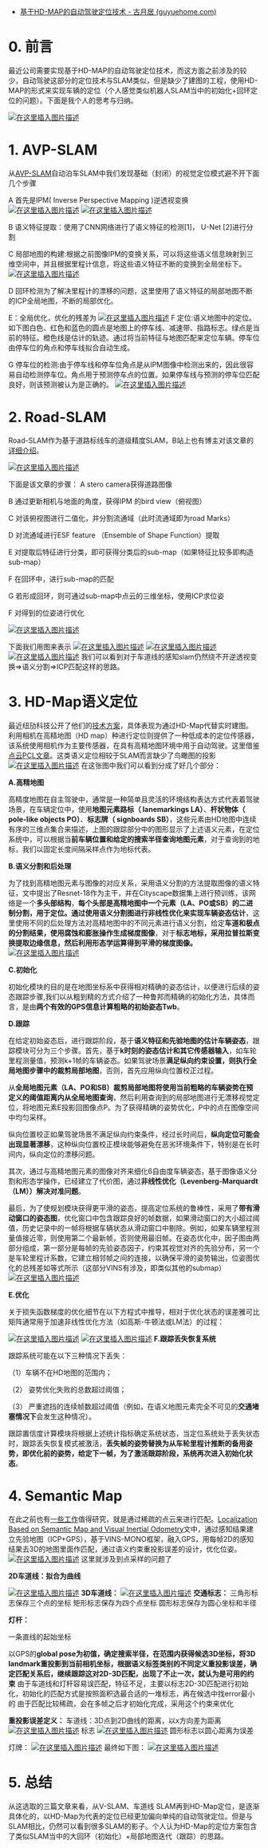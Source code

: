 - [基于HD-MAP的自动驾驶定位技术 - 古月居 (guyuehome.com)](https://www.guyuehome.com/35445)

# 0. 前言

最近公司需要实现基于HD-MAP的自动驾驶定位技术，而这方面之前涉及的较少，自动驾驶这部分的定位技术与SLAM类似，但是缺少了建图的工程，使用HD-MAP的形式来实现车辆的定位（个人感觉类似机器人SLAM当中的初始化+回环定位的问题）。下面是我个人的思考与归纳。

[![在这里插入图片描述](https://img-blog.csdnimg.cn/501e09be1ed549599c0ab798cb8af1a2.png?x-oss-process=image/watermark,type_ZHJvaWRzYW5zZmFsbGJhY2s,shadow_50,text_Q1NETiBASGVybWl0X1JhYmJpdA==,size_20,color_FFFFFF,t_70,g_se,x_16)](https://img-blog.csdnimg.cn/501e09be1ed549599c0ab798cb8af1a2.png?x-oss-process=image/watermark,type_ZHJvaWRzYW5zZmFsbGJhY2s,shadow_50,text_Q1NETiBASGVybWl0X1JhYmJpdA==,size_20,color_FFFFFF,t_70,g_se,x_16)

# 1. AVP-SLAM

从[AVP-SLAM](https://arxiv.org/pdf/2007.01813.pdf)自动泊车SLAM中我们发现基础（封闭）的视觉定位模式避不开下面几个步骤

A 首先是IPM( Inverse Perspective Mapping )逆透视变换
[![在这里插入图片描述](https://img-blog.csdnimg.cn/17bb52c116c64684afb8f6ff42c09fff.png)](https://img-blog.csdnimg.cn/17bb52c116c64684afb8f6ff42c09fff.png)
[![在这里插入图片描述](https://img-blog.csdnimg.cn/145379114e9240f692e332e306d55e68.png)](https://img-blog.csdnimg.cn/145379114e9240f692e332e306d55e68.png)

B 语义特征提取：使用了CNN网络进行了语义特征的检测[1]， U-Net [2]进行分割

C 局部地图的构建:根据之前图像IPM的变换关系，可以将这些语义信息映射到三维空间中，并且根据里程计信息，将这些语义特征不断的变换到全局坐标下。
[![在这里插入图片描述](https://img-blog.csdnimg.cn/ceec5e257f814f3fa921b70ac57cc9df.png?x-oss-process=image/watermark,type_ZHJvaWRzYW5zZmFsbGJhY2s,shadow_50,text_Q1NETiBASGVybWl0X1JhYmJpdA==,size_14,color_FFFFFF,t_70,g_se,x_16)](https://img-blog.csdnimg.cn/ceec5e257f814f3fa921b70ac57cc9df.png?x-oss-process=image/watermark,type_ZHJvaWRzYW5zZmFsbGJhY2s,shadow_50,text_Q1NETiBASGVybWl0X1JhYmJpdA==,size_14,color_FFFFFF,t_70,g_se,x_16)

D 回环检测为了解决里程计的漂移的问题，这里使用了语义特征的局部地图不断的ICP全局地图，不断的局部优化。

E：全局优化，优化的残差为
[![在这里插入图片描述](https://img-blog.csdnimg.cn/883ba8791c9d495689f5e0bb5e193c47.png)](https://img-blog.csdnimg.cn/883ba8791c9d495689f5e0bb5e193c47.png)
F 定位:语义地图中的定位。如下图白色、红色和蓝色的圆点是地图上的停车线、减速带、指路标志。绿点是当前的特征。橙色线是估计的轨迹。通过将当前特征与地图匹配来定位车辆。停车位由停车位的角点和停车线拟合自动生成。

G 停车位的检测:由于停车线和停车位角点是从IPM图像中检测出来的，因此很容易自动检测停车位。角点用于预测停车点的位置。如果停车线与预测的停车位匹配良好，则该预测被认为是正确的。
[![在这里插入图片描述](https://img-blog.csdnimg.cn/b21234ea05c74cb7a71669757e88e40a.png)](https://img-blog.csdnimg.cn/b21234ea05c74cb7a71669757e88e40a.png)

# 2. Road-SLAM

Road-SLAM作为基于道路标线车的道级精度SLAM，B站上也有博主对该文章的[详细介绍](https://www.bilibili.com/video/av52887955/)。

[![在这里插入图片描述](https://img-blog.csdnimg.cn/a0945602e5414f81a36bab02b5a66c1d.png)](https://img-blog.csdnimg.cn/a0945602e5414f81a36bab02b5a66c1d.png)

下面是该文章的步骤：
A stero camera获得道路图像

B 通过更新相机与地面的角度，获得IPM 的bird view（俯视图）

C 对该俯视图进行二值化，并分割流通域（此时流通域即为road Marks）

D 对流通域进行ESF feature （Ensemble of Shape Function）提取

E 对提取后特征进行分类，即可获得分类后的sub-map（如果特征比较多即构造sub-map）

F 在回环中，进行sub-map的匹配

G 若形成回环，则可通过sub-map中点云的三维坐标，使用ICP求位姿

F 对得到的位姿进行优化

[![在这里插入图片描述](https://img-blog.csdnimg.cn/123480f092c84b05a5eb04286afcec86.png)](https://img-blog.csdnimg.cn/123480f092c84b05a5eb04286afcec86.png)

下面我们用图来表示
[![在这里插入图片描述](https://img-blog.csdnimg.cn/28eaa3a260874856bedfc2ac7b249bdb.png)](https://img-blog.csdnimg.cn/28eaa3a260874856bedfc2ac7b249bdb.png)
[![在这里插入图片描述](https://img-blog.csdnimg.cn/25299719314e4340911c12b74a79c820.png)](https://img-blog.csdnimg.cn/25299719314e4340911c12b74a79c820.png)
[![在这里插入图片描述](https://img-blog.csdnimg.cn/31aec2832c814663ae2f524d57ea53cd.png)](https://img-blog.csdnimg.cn/31aec2832c814663ae2f524d57ea53cd.png)
我们可以看到对于车道线的感知slam仍然绕不开逆透视变换=>语义分割=>ICP匹配这样的思路。

# 3. HD-Map语义定位

最近纽劢科技公开了他们的[技术方案](https://www.bilibili.com/video/BV11A411c7Dq/)，具体表现为通过HD-Map代替实时建图。利用相机在高精地图（HD map）种进行定位则提供了一种低成本的定位传感器，该系统使用相机作为主要传感器，在具有高精地图环境中用于自动驾驶。这里借鉴[点云PCL文章](https://mp.weixin.qq.com/s/frQTLx4PHki2YItQ_Hw00Q)。这类语义定位相较于SLAM而言缺少了鸟瞰图的投影
[![在这里插入图片描述](https://img-blog.csdnimg.cn/11f4c7002761415c9cb2bbb8642c81f1.png)](https://img-blog.csdnimg.cn/11f4c7002761415c9cb2bbb8642c81f1.png)
在这张图中我们可以看到分成了好几个部分：

**A.高精地图**

高精度地图在自主驾驶中，通常是一种简单且灵活的环境结构表达方式代表着驾驶场景，在车辆定位中，使用**地图元素路标（ lanemarkings LA）**、**杆状物体（ pole-like objects PO）**、**标志牌（ signboards SB）**，这些元素由HD地图中连续有序的三维点集合来描述，上图的跟踪部分中的图形显示了上述语义元素，在定位系统中，可以根据当**前车辆位置和给定的搜索半径查询地图元素**，对于查询到的地标，我们以固定长度间隔采样点作为地标代表。

**B.语义分割和后处理**

为了找到高精地图元素与图像的对应关系，采用语义分割的方法提取图像的语义特征，文中提出了Resnet-18作为主干，并在Cityscape数据集上进行预训练，该网络是一个**多头部结构**，**每个头部是高精地图中一个元素（LA、PO或SB）的二进制分割，用于定位。通过使用语义分割图进行非线性优化来实现车辆姿态估计**，这里使用不同的后处理方法对高精地图中的不同元素进行语义分割，给定**车道和极点的分割结果，使用腐蚀和膨胀操作生成梯度图像**，对于**标志地标，采用拉普拉斯变换提取边缘信息，然后利用形态学运算得到平滑的梯度图像。**
[![在这里插入图片描述](https://img-blog.csdnimg.cn/99b50956dded4f609838711e2967ed23.png)](https://img-blog.csdnimg.cn/99b50956dded4f609838711e2967ed23.png)

**C.初始化**

初始化模块的目的是在地图坐标系中获得相对精确的姿态估计，以便进行后续的姿态跟踪步骤,我们以从粗到精的方式介绍了一种鲁邦而精确的初始化方法，具体而言，是由**两个有效的GPS信息计算粗略的初始姿态Twb**。

**D.跟踪**

在给定初始姿态后，进行跟踪阶段，基于**语义特征和先验地图的估计车辆姿态**，跟踪模块可分为三个步骤。首先，基于**k时刻的姿态估计和其它传感器输入**，如车轮里程测量值，预测k+1帧的车辆姿态。如果驾驶场景**满足纵向约束设置，则执行全局地图步骤中的裁剪局部地图**，否则，首先应用纵向位置校正过程。

从**全局地图元素（LA、PO和SB）裁剪局部地图将使用当前粗略的车辆姿势在预定义的阈值距离内从全局地图查询**，然后利用查询到的局部地图进行无漂移视觉定位，将地图元素E投影回图像点P。为了获得精确的姿势优化，P中的点在图像空间中均匀采样。

纵向位置校正如果驾驶场景不满足纵向约束条件，经过长时间后，**纵向定位可能会出现显著漂移**，这种纵向位置校正模块能够避免在恶劣环境条件下，特别是在长时间内，纵向定位的漂移问题。

其次，通过与高精地图元素的图像对齐来细化6自由度车辆姿态，基于图像语义分割和形态学操作，已经建立了代价图，通过**非线性优化（Levenberg-Marquardt（LM））解决对准问题**。

最后，为了使规划模块获得更平滑的姿态，提高定位系统的鲁棒性，采用了**带有滑动窗口的姿态图**，优化窗口中包含跟踪良好的帧数据，如果滑动窗口的大小超过阈值，历史记录中的一帧将根据车辆状态从滑动窗口中剔除。例如，如果车辆里程测量值接近零，则使用第二个最新帧，否则使用最旧帧。在姿态优化中，因子图由两部分组成，第一部分是每帧的先验姿态因子，约束其视觉对齐的先验分布，另一个是车轮里程计系数，它建立相邻帧之间的连接，以确保平滑的姿势输出，位姿图优化的总残差如等式所示（这部分VINS有涉及，即类似其他的submap）
[![在这里插入图片描述](https://img-blog.csdnimg.cn/900193189deb49cbaa7f0cb6de828d50.png)](https://img-blog.csdnimg.cn/900193189deb49cbaa7f0cb6de828d50.png)

**E.优化**

关于损失函数梯度的优化细节在以下方程式中推导，相对于优化状态的误差雅可比矩阵通常用于加速非线性优化方法（如高斯-牛顿法或LM法）的过程：

[![在这里插入图片描述](https://img-blog.csdnimg.cn/ce287cec43344489b0e0d4accf05ead2.png)](https://img-blog.csdnimg.cn/ce287cec43344489b0e0d4accf05ead2.png)
[![在这里插入图片描述](https://img-blog.csdnimg.cn/ce34d7985b9e47f48dfd9a1fefa653cf.png)](https://img-blog.csdnimg.cn/ce34d7985b9e47f48dfd9a1fefa653cf.png)
**F.跟踪丢失恢复系统**

跟踪系统可能在以下三种情况下丢失：

（1）车辆不在HD地图的范围内；

（2） 姿势优化失败的总数超过阈值；

（3） 严重遮挡的连续帧数超过阈值（例如，在语义地图元素完全不可见的**交通堵塞情况下**会发生这种情况）。

跟踪置信度计算模块将根据上述统计指标确定系统状态，当定位系统处于丢失状态时，跟踪丢失恢复模式被激活，**丢失帧的姿势替换为从车轮里程计推断的备用姿势，即优化前的姿势，给定下一帧，为了激活跟踪阶段，系统再次进入初始化状态**。

# 4. Semantic Map

在此之前也有[一些工作](https://blog.csdn.net/weixin_43900210/article/details/109764977)值得研究，就是通过稀疏的点云来进行匹配。[Localization Based on Semantic Map and Visual Inertial Odometry](https://ieeexplore.ieee.org/abstract/document/8545148)文中，通过感知结果建立先验地图（ICP+GPS），基于VINS-MONO框架，融入GPS，用每帧2D的感知结果去3D的地图里面作匹配，通过语义约束重投影误差的设计，优化位姿。
[![在这里插入图片描述](https://img-blog.csdnimg.cn/8d87284dabca478b804b0f6eada31a58.png)](https://img-blog.csdnimg.cn/8d87284dabca478b804b0f6eada31a58.png)
这里就涉及到点采样的问题了

**2D车道线：拟合为曲线**

[![在这里插入图片描述](https://img-blog.csdnimg.cn/53f93e8902a4417aa12cffc8c7d21471.png)](https://img-blog.csdnimg.cn/53f93e8902a4417aa12cffc8c7d21471.png)
**3D车道线：**
[![在这里插入图片描述](https://img-blog.csdnimg.cn/5d074e5bbd8a4f5488a2c7a4161245d2.png)](https://img-blog.csdnimg.cn/5d074e5bbd8a4f5488a2c7a4161245d2.png)
**交通标志：**
三角形标志保存三个点的坐标
矩形标志保存为四个点坐标
圆形标志保存为圆心坐标和半径

**灯杆：**

一条直线的起始坐标

以GPS的**global pose为初值，确定搜索半径，在范围内获得候选3D坐标，将3D landmark重投影到当前相机坐标，根据语义标签类别的不同定义重投影误差，确定匹配关系后，继续跟踪这对2D-3D匹配，出现了不止一次，就认为是可用的约束**
由于车道线和灯杆容易误匹配，特征不足，主要以标志2D-3D匹配进行初始化，初始化的匹配方式是按照面积选最合适的一堆标志，再在候选中找error最小的
由于匹配比较稀疏，会在多帧之后才初始化完成，采用这个约束来优化

**重投影误差定义：**
车道线：3D点到2D曲线的距离，以x方向差为距离
[![在这里插入图片描述](https://img-blog.csdnimg.cn/4813ccaf3c674b82b1e6ac8c7c8a92d7.png)](https://img-blog.csdnimg.cn/4813ccaf3c674b82b1e6ac8c7c8a92d7.png)
标志
[![在这里插入图片描述](https://img-blog.csdnimg.cn/81b0a7e3c88040eb99b9f4d2de6f542b.png)](https://img-blog.csdnimg.cn/81b0a7e3c88040eb99b9f4d2de6f542b.png)
圆形标志以圆心距离为误差

灯牌：
[![在这里插入图片描述](https://img-blog.csdnimg.cn/c95524aed5fb4790a4d1750708f4e834.png)](https://img-blog.csdnimg.cn/c95524aed5fb4790a4d1750708f4e834.png)
最终如下图：
[![在这里插入图片描述](https://img-blog.csdnimg.cn/938883c37949425f80bf69125ac26258.png?x-oss-process=image/watermark,type_ZHJvaWRzYW5zZmFsbGJhY2s,shadow_50,text_Q1NETiBASGVybWl0X1JhYmJpdA==,size_14,color_FFFFFF,t_70,g_se,x_16)](https://img-blog.csdnimg.cn/938883c37949425f80bf69125ac26258.png?x-oss-process=image/watermark,type_ZHJvaWRzYW5zZmFsbGJhY2s,shadow_50,text_Q1NETiBASGVybWl0X1JhYmJpdA==,size_14,color_FFFFFF,t_70,g_se,x_16)

# 5. 总结

从这选取的三篇文章来看，从V-SLAM、车道线 SLAM再到HD-Map定位，是逐渐具体化的，以HD-Map为代表的定位已经更加偏向单纯的自动驾驶定位。但是与SLAM相比，仍然可以看到很多SLAM的影子。个人认为HD-Map的定位方案包含了类似SLAM当中的大回环（初始化）+局部地图迭代（跟踪）的思路。